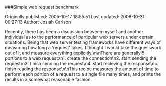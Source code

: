 ###Simple web request benchmark

Originally published: 2005-10-17 18:55:51
Last updated: 2006-10-31 00:27:13
Author: Josiah Carlson

Recently, there has been a discussion between myself and another individual as to the performance of particular web servers under certain situations.  Being that web server testing frameworks have different ways of measuring how long a 'request' takes, I thought I would take the guesswork out of it and measure everything explicitly.\n\nThere are generally 5 portions to a web request:\n1. create the connection\n2. start sending the request\n3. finish sending the request\n4. start recieving the response\n5. finish reading the response\n\nThis recipe measures the amount of time to perform each portion of a request to a single file many times, and prints the results in a somewhat reasonable fashion.